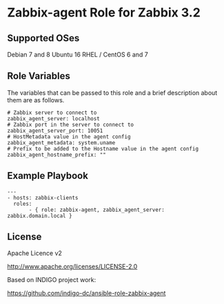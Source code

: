Zabbix-agent Role for Zabbix 3.2
=================

Supported OSes
--------------
Debian 7 and 8
Ubuntu 16
RHEL / CentOS 6 and 7

Role Variables
--------------

The variables that can be passed to this role and a brief description about them are as follows.

	# Zabbix server to connect to
	zabbix_agent_server: localhost
	# Zabbix port in the server to connect to
	zabbix_agent_server_port: 10051
	# HostMetadata value in the agent config
	zabbix_agent_metadata: system.uname
	# Prefix to be added to the Hostname value in the agent config
	zabbix_agent_hostname_prefix: ""


Example Playbook
----------------

```
---
- hosts: zabbix-clients
  roles:
       - { role: zabbix-agent, zabbix_agent_server: zabbix.domain.local }
```

License
-------

Apache Licence v2

http://www.apache.org/licenses/LICENSE-2.0

Based on INDIGO project work:

https://github.com/indigo-dc/ansible-role-zabbix-agent